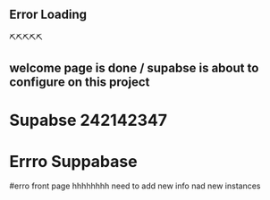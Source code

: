 ## Error  Loading
⛏️⛏️⛏️⛏️⛏️

## welcome page is done / supabse is about to configure on this project
 
# Supabse 242142347
# Errro Suppabase

#erro front page
  hhhhhhhh  need to  add new info nad new instances
